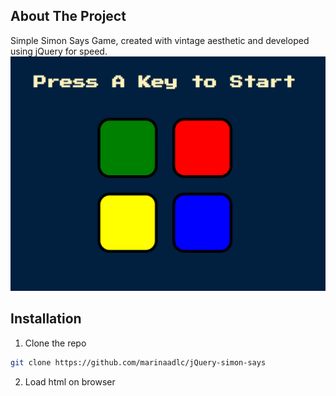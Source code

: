 ## About The Project
Simple Simon Says Game, created with vintage aesthetic and developed using jQuery for speed.
![ScreenShot](https://github.com/marinaadlc/jQuery-simon-says/blob/master/screenshot/Screenshot1.PNG)


## Installation
1. Clone the repo
```sh
git clone https://github.com/marinaadlc/jQuery-simon-says
```
2. Load html on browser
